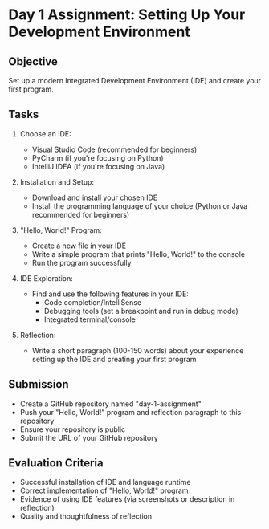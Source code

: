 # Day 1 Assignment: Setting Up Your Development Environment

## Objective
Set up a modern Integrated Development Environment (IDE) and create your first program.

## Tasks
1. Choose an IDE:
   - Visual Studio Code (recommended for beginners)
   - PyCharm (if you're focusing on Python)
   - IntelliJ IDEA (if you're focusing on Java)

2. Installation and Setup:
   - Download and install your chosen IDE
   - Install the programming language of your choice (Python or Java recommended for beginners)

3. "Hello, World!" Program:
   - Create a new file in your IDE
   - Write a simple program that prints "Hello, World!" to the console
   - Run the program successfully

4. IDE Exploration:
   - Find and use the following features in your IDE:
     - Code completion/IntelliSense
     - Debugging tools (set a breakpoint and run in debug mode)
     - Integrated terminal/console

5. Reflection:
   - Write a short paragraph (100-150 words) about your experience setting up the IDE and creating your first program

## Submission
- Create a GitHub repository named "day-1-assignment"
- Push your "Hello, World!" program and reflection paragraph to this repository
- Ensure your repository is public
- Submit the URL of your GitHub repository

## Evaluation Criteria
- Successful installation of IDE and language runtime
- Correct implementation of "Hello, World!" program
- Evidence of using IDE features (via screenshots or description in reflection)
- Quality and thoughtfulness of reflection

